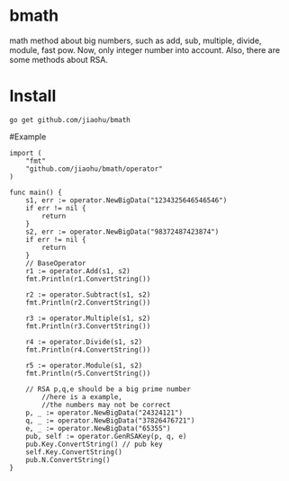 # bmath
math method about big numbers, such as add, sub, multiple, divide, module, fast pow.
Now, only integer number into account. Also, there are some methods about RSA.

# Install
```
go get github.com/jiaohu/bmath
```


#Example
```
import (
	"fmt"
	"github.com/jiaohu/bmath/operator"
)

func main() {
	s1, err := operator.NewBigData("1234325646546546")
	if err != nil {
		return
	}
	s2, err := operator.NewBigData("98372487423874")
	if err != nil {
		return
	}
	// BaseOperator
	r1 := operator.Add(s1, s2)
	fmt.Println(r1.ConvertString())

	r2 := operator.Subtract(s1, s2)
	fmt.Println(r2.ConvertString())

	r3 := operator.Multiple(s1, s2)
	fmt.Println(r3.ConvertString())

	r4 := operator.Divide(s1, s2)
	fmt.Println(r4.ConvertString())

	r5 := operator.Module(s1, s2)
	fmt.Println(r5.ConvertString())

	// RSA p,q,e should be a big prime number
        //here is a example, 
        //the numbers may not be correct 
	p, _ := operator.NewBigData("24324121")
	q, _ := operator.NewBigData("37826476721")
	e, _ := operator.NewBigData("65355")
	pub, self := operator.GenRSAKey(p, q, e)
	pub.Key.ConvertString() // pub key
	self.Key.ConvertString()
	pub.N.ConvertString()
}
```
